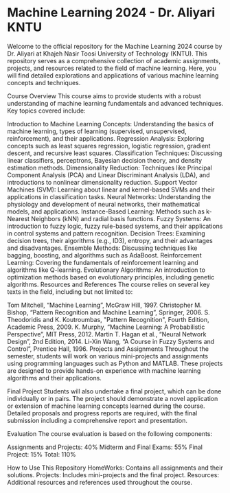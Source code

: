 # Machine Learning 2024 - Dr. Aliyari KNTU 
Welcome to the official repository for the Machine Learning 2024 course by Dr. Aliyari at Khajeh Nasir Toosi University of Technology (KNTU). This repository serves as a comprehensive collection of academic assignments, projects, and resources related to the field of machine learning. Here, you will find detailed explorations and applications of various machine learning concepts and techniques.

Course Overview
This course aims to provide students with a robust understanding of machine learning fundamentals and advanced techniques. Key topics covered include:

Introduction to Machine Learning Concepts: Understanding the basics of machine learning, types of learning (supervised, unsupervised, reinforcement), and their applications.
Regression Analysis: Exploring concepts such as least squares regression, logistic regression, gradient descent, and recursive least squares.
Classification Techniques: Discussing linear classifiers, perceptrons, Bayesian decision theory, and density estimation methods.
Dimensionality Reduction: Techniques like Principal Component Analysis (PCA) and Linear Discriminant Analysis (LDA), and introductions to nonlinear dimensionality reduction.
Support Vector Machines (SVM): Learning about linear and kernel-based SVMs and their applications in classification tasks.
Neural Networks: Understanding the physiology and development of neural networks, their mathematical models, and applications.
Instance-Based Learning: Methods such as k-Nearest Neighbors (kNN) and radial basis functions.
Fuzzy Systems: An introduction to fuzzy logic, fuzzy rule-based systems, and their applications in control systems and pattern recognition.
Decision Trees: Examining decision trees, their algorithms (e.g., ID3), entropy, and their advantages and disadvantages.
Ensemble Methods: Discussing techniques like bagging, boosting, and algorithms such as AdaBoost.
Reinforcement Learning: Covering the fundamentals of reinforcement learning and algorithms like Q-learning.
Evolutionary Algorithms: An introduction to optimization methods based on evolutionary principles, including genetic algorithms.
Resources and References
The course relies on several key texts in the field, including but not limited to:

Tom Mitchell, “Machine Learning”, McGraw Hill, 1997.
Christopher M. Bishop, “Pattern Recognition and Machine Learning”, Springer, 2006.
S. Theodoridis and K. Koutroumbas, "Pattern Recognition", Fourth Edition, Academic Press, 2009.
K. Murphy, “Machine Learning: A Probabilistic Perspective”, MIT Press, 2012.
Martin T. Hagan et al., “Neural Network Design”, 2nd Edition, 2014.
Li-Xin Wang, “A Course in Fuzzy Systems and Control”, Prentice Hall, 1996.
Projects and Assignments
Throughout the semester, students will work on various mini-projects and assignments using programming languages such as Python and MATLAB. These projects are designed to provide hands-on experience with machine learning algorithms and their applications.

Final Project
Students will also undertake a final project, which can be done individually or in pairs. The project should demonstrate a novel application or extension of machine learning concepts learned during the course. Detailed proposals and progress reports are required, with the final submission including a comprehensive report and presentation.

Evaluation
The course evaluation is based on the following components:

Assignments and Projects: 40%
Midterm and Final Exams: 55%
Final Project: 15%
Total: 110%

How to Use This Repository
HomeWorks: Contains all assignments and their solutions.
Projects: Includes mini-projects and the final project.
Resources: Additional resources and references used throughout the course.
